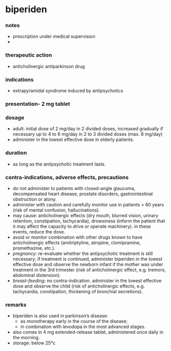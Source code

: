 # biperiden

### notes
+ prescription under medical supervision
+ 
### therapeutic action

+ anticholinergic antiparkinson drug

### indications
+ extrapyramidal syndrome induced by antipsychotics

### presentation- 2 mg tablet

### dosage
+ adult: initial dose of 2 mg/day in 2 divided doses, increased gradually if necessary up to 4 to 6 mg/day in 2 to 3 divided doses (max. 8 mg/day)
+ administer in the lowest effective dose in elderly patients.

### duration
+ as long as the antipsychotic treatment lasts.

### contra-indications, adverse effects, precautions
+ do not administer to patients with closed-angle glaucoma, decompensated heart disease, prostate disorders, gastrointestinal obstruction or atony.
+ administer with caution and carefully monitor use in patients > 60 years (risk of mental confusion, hallucinations).
+ may cause: anticholinergic effects (dry mouth, blurred vision, urinary retention, constipation, tachycardia), drowsiness (inform the patient that it may affect the capacity to drive or operate machinery). in these events, reduce the dose.
+ avoid or monitor combination with other drugs known to have anticholinergic effects (amitriptyline, atropine, clomipramine, promethazine, etc.).
+ *pregnancy*: re-evaluate whether the antipsychotic treatment is still necessary; if treatment is continued, administer biperiden in the lowest effective dose and observe the newborn infant if the mother was under treatment in the 3rd trimester (risk of anticholinergic effect, e.g. tremors, abdominal distension).
+ *breast-feeding*: no contra-indication. administer in the lowest effective dose and observe the child (risk of anticholinergic effects, e.g. tachycardia, constipation, thickening of bronchial secretions).

### remarks
+ biperiden is also used in parkinson’s disease:
    - as monotherapy early in the course of the disease;
    - in combination with levodopa in the most advanced stages.
+ also comes in 4 mg extended-release tablet, administered once daily in the morning.
+ storage: below 25°c